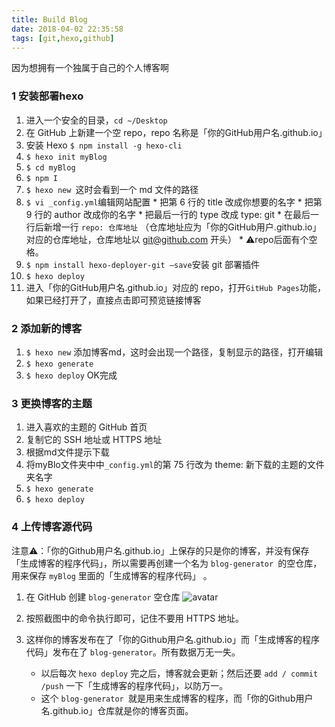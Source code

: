 ```yaml
---
title: Build Blog
date: 2018-04-02 22:35:58
tags: [git,hexo,github]
---
```


因为想拥有一个独属于自己的个人博客啊
<escape><!-- more --></escape>

### 1 安装部署hexo

1.  进入一个安全的目录，`cd ~/Desktop `
2.  在 GitHub 上新建一个空 repo，repo 名称是「你的GitHub用户名.github.io」
3.  安装 Hexo    `$ npm install -g hexo-cli`
4.   `$ hexo init myBlog`
5.   `$ cd myBlog`
6.   `$ npm I`
7.   `$ hexo new `这时会看到一个 md 文件的路径
8.   `$ vi _config.yml`编辑网站配置
	* 把第 6 行的 title 改成你想要的名字
	* 把第 9 行的 author 改成你的名字
	* 把最后一行的 type 改成 type: git
	* 在最后一行后新增一行 `repo: 仓库地址` （仓库地址应为「你的GitHub用户.github.io」对应的仓库地址，仓库地址以  [git@github.com](mailto:git@github.com) 开头）
	* ⚠️repo后面有个空格。
9.   `$ npm install hexo-deployer-git —save`安装 git 部署插件
10.   `$ hexo deploy`
11.  进入「你的GitHub用户名.github.io」对应的 repo，打开` GitHub Pages `功能，如果已经打开了，直接点击即可预览链接博客

### 2 添加新的博客

1.  `$ hexo new` 添加博客md，这时会出现一个路径，复制显示的路径，打开编辑
2.  `$ hexo generate`
3.  `$ hexo deploy` OK完成

### 3 更换博客的主题

1.  进入喜欢的主题的 GitHub 首页
2.  复制它的 SSH 地址或 HTTPS 地址
3.  根据md文件提示下载
4.  将myBlo文件夹中中` _config.yml `的第 75 行改为 theme:  新下载的主题的文件夹名字
5.  `$ hexo generate`
6.  `$ hexo deploy`

### 4 上传博客源代码
注意⚠️：「你的Github用户名.github.io」上保存的只是你的博客，并没有保存「生成博客的程序代码」，所以需要再创建一个名为 `blog-generator `的空仓库，用来保存 `myBlog` 里面的「生成博客的程序代码」
。
1.  在 GitHub 创建 `blog-generator` 空仓库
![avatar](https://i.loli.net/2018/06/02/5b12ae9c43cee.png)

2.  按照截图中的命令执行即可，记住不要用 HTTPS 地址。
3. 这样你的博客发布在了「你的Github用户名.github.io」而「生成博客的程序代码」发布在了 `blog-generator`。所有数据万无一失。
	* 以后每次 `hexo deploy` 完之后，博客就会更新；然后还要 `add / commit /push` 一下「生成博客的程序代码」，以防万一。
	* 这个 `blog-generator `就是用来生成博客的程序，而「你的Github用户名.github.io」仓库就是你的博客页面。